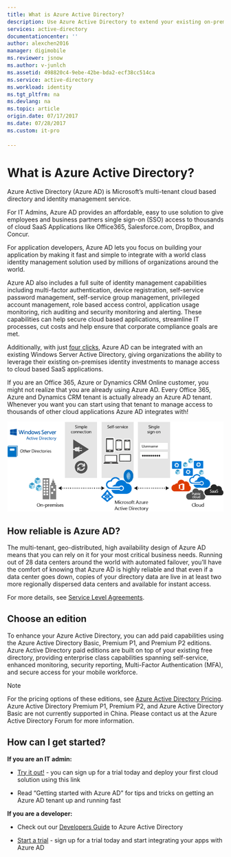 ```yaml
---
title: What is Azure Active Directory?
description: Use Azure Active Directory to extend your existing on-premises identities into the cloud or develop Azure AD integrated applications.
services: active-directory
documentationcenter: ''
author: alexchen2016
manager: digimobile
ms.reviewer: jsnow
ms.author: v-junlch
ms.assetid: 498820c4-9ebe-42be-bda2-ecf38cc514ca
ms.service: active-directory
ms.workload: identity
ms.tgt_pltfrm: na
ms.devlang: na
ms.topic: article
origin.date: 07/17/2017
ms.date: 07/28/2017
ms.custom: it-pro

---
```

# What is Azure Active Directory?
Azure Active Directory (Azure AD) is Microsoft’s multi-tenant cloud based directory and identity management service.

For IT Admins, Azure AD provides an affordable, easy to use solution to give employees and business partners single sign-on (SSO) access to thousands of cloud SaaS Applications like Office365, Salesforce.com, DropBox, and Concur.

For application developers, Azure AD lets you focus on building your application by making it fast and simple to integrate with a world class identity management solution used by millions of organizations around the world.

Azure AD also includes a full suite of identity management capabilities including multi-factor authentication, device registration, self-service password management, self-service group management, privileged account management, role based access control, application usage monitoring, rich auditing and security monitoring and alerting. These capabilities can help secure cloud based applications, streamline IT processes, cut costs and help ensure that corporate compliance goals are met.

Additionally, with just [four clicks](./connect/active-directory-aadconnect-get-started-express.md), Azure AD can be integrated with an existing Windows Server Active Directory, giving organizations the ability to leverage their existing on-premises identity investments to manage access to cloud based SaaS applications.

If you are an Office 365, Azure or Dynamics CRM Online customer, you might not realize that you are already using Azure AD. Every Office 365, Azure and Dynamics CRM tenant is actually already an Azure AD tenant. Whenever you want you can start using that tenant to manage access to thousands of other cloud applications Azure AD integrates with!

![Azure AD Connect Stack](./media/active-directory-whatis/Azure_Active_Directory.png)

## How reliable is Azure AD?
The multi-tenant, geo-distributed, high availability design of Azure AD means that you can rely on it for your most critical business needs. Running out of 28 data centers around the world with automated failover, you’ll have the comfort of knowing that Azure AD is highly reliable and that even if a data center goes down, copies of your directory data are live in at least two more regionally dispersed data centers and available for instant access.

For more details, see [Service Level Agreements](https://www.azure.cn/support/legal/sla/).

## Choose an edition
To enhance your Azure Active Directory, you can add paid capabilities using the Azure Active Directory Basic, Premium P1, and Premium P2 editions. Azure Active Directory paid editions are built on top of your existing free directory, providing enterprise class capabilities spanning self-service, enhanced monitoring, security reporting, Multi-Factor Authentication (MFA), and secure access for your mobile workforce.

> [!NOTE]
> For the pricing options of these editions, see [Azure Active Directory Pricing](https://www.azure.cn/pricing/details/identity/). Azure Active Directory Premium P1, Premium P2, and Azure Active Directory Basic are not currently supported in China. Please contact us at the Azure Active Directory Forum for more information.
>

## How can I get started?

**If you are an IT admin:**

- [Try it out!](./index.md) - you can sign up for a trial today and deploy your first cloud solution using this link

- Read “Getting started with Azure AD” for tips and tricks on getting an Azure AD tenant up and running fast

**If you are a developer:**

- Check out our [Developers Guide](./develop/active-directory-developers-guide.md) to Azure Active Directory

- [Start a trial](https://www.azure.cn/pricing/1rmb-trial/) - sign up for a trial today and  start integrating your apps with Azure AD


<!-- Update_Description: wording update -->

